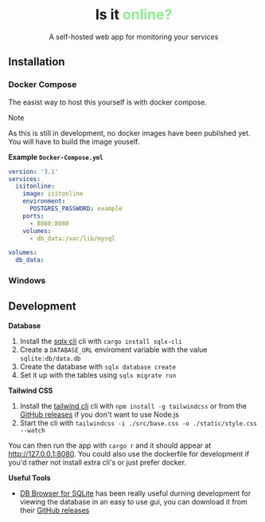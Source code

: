 <div align="center">

# Is it <span style="color: lightgreen">online?</span>

A self-hosted web app for monitoring your services

</div>

## Installation

### Docker Compose

The easist way to host this yourself is with docker compose.

> [!NOTE]  
> As this is still in development, no docker images have been published yet. You will have to build the image youself.

**Example `Docker-Compose.yml`**

```yml
version: '3.1'
services:
  isitonline:
    image: isitonline
    environment:
      POSTGRES_PASSWORD: example
    ports:
      - 8080:8080
    volumes:
      - db_data:/var/lib/mysql

volumes:
  db_data:
```

### Windows

## Development

**Database**

1. Install the [sqlx cli](https://github.com/launchbadge/sqlx) cli with `cargo install sqlx-cli`
2. Create a `DATABASE_URL` enviroment variable with the value `sqlite:db/data.db`
3. Create the database with `sqlx database create`
3. Set it up with the tables using `sqlx migrate run`

**Tailwind CSS**

1. Install the [tailwind cli](https://tailwindcss.com/docs/installation) cli with `npm install -g tailwindcss` or from the [GitHub releases](https://github.com/tailwindlabs/tailwindcss/releases) if you don't want to use Node.js
2. Start the cli with `tailwindcss -i ./src/base.css -o ./static/style.css --watch`

You can then run the app with `cargo r` and it should appear at http://127.0.0.1:8080. You could also use the dockerfile for development if you'd rather not install extra cli's or just prefer docker.

**Useful Tools**

- [DB Browser for SQLite](https://sqlitebrowser.org/) has been really useful durning development for viewing the database in an easy to use gui, you can download it from their [GitHub releases](https://github.com/sqlitebrowser/sqlitebrowser/releases)
